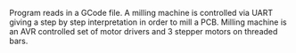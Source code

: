 Program reads in a GCode file.
A milling machine is controlled via UART giving a step by step interpretation in order to mill a PCB.
Milling machine is an AVR controlled set of motor drivers and 3 stepper motors on threaded bars.